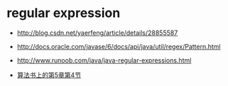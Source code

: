 ﻿# regular expression
 
  - http://blog.csdn.net/yaerfeng/article/details/28855587
 
  - http://docs.oracle.com/javase/6/docs/api/java/util/regex/Pattern.html

  - http://www.runoob.com/java/java-regular-expressions.html

  - [算法书上的第5章第4节](http://pan.baidu.com/disk/home?fr=ibaidu#list/path=%2F%E8%AE%A1%E7%AE%97%E6%9C%BA%2Fjava)
